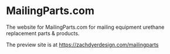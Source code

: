 # MailingParts.com
The website for MailingParts.com for mailing equipment urethane replacement parts &amp; products.

The preview site is at https://zachdyerdesign.com/mailingparts
